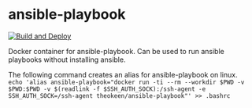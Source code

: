 # ansible-playbook

[![Build and Deploy](https://github.com/TheoKeen/ansible-playbook/actions/workflows/docker-image.yml/badge.svg)](https://github.com/TheoKeen/ansible-playbook/actions/workflows/docker-image.yml)

Docker container for ansible-playbook.
Can be used to run ansible playbooks without installing ansible.

The following command creates an alias for ansible-playbook on linux.  
`echo 'alias ansible-playbook="docker run -ti --rm --workdir $PWD -v $PWD:$PWD -v $(readlink -f $SSH_AUTH_SOCK):/ssh-agent -e SSH_AUTH_SOCK=/ssh-agent theokeen/ansible-playbook"' >> .bashrc`

